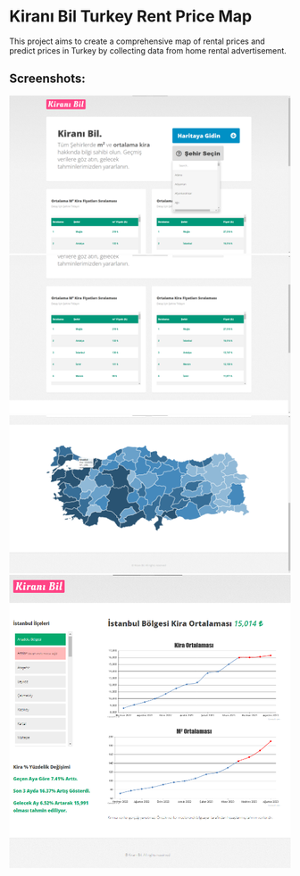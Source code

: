# Kiranı Bil Turkey Rent Price Map

This project aims to create a comprehensive map of rental prices and predict prices in Turkey by collecting data from home rental advertisement.

## Screenshots:

![](./readimg/home1.png)
![](./readimg/home2.png)
![](./readimg/home3.png)
![](./readimg/ist0.png)

